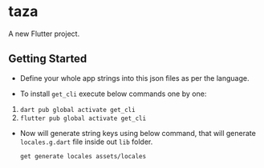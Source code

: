 # taza

A new Flutter project.

## Getting Started

* Define your whole app strings into this json files as per the language.

*  To install `get_cli` execute below commands one by one:

1. ```dart pub global activate get_cli```
2. ```flutter pub global activate get_cli```

* Now will generate string keys using below command, that will generate `locales.g.dart` file inside out `lib` folder.

  ```get generate locales assets/locales```
